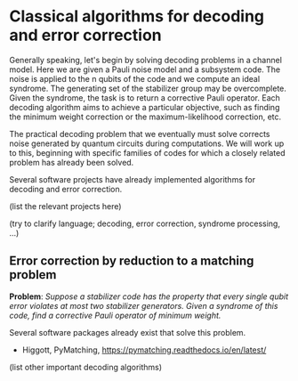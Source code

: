 # Classical algorithms for decoding and error correction

Generally speaking, let's begin by solving decoding problems in a channel model. Here we are given a Pauli noise model and a subsystem code. The noise is applied to the n qubits of the code and we compute an ideal syndrome. The generating set of the stabilizer group may be overcomplete. Given the syndrome, the task is to return a corrective Pauli operator. Each decoding algorithm aims to achieve a particular objective, such as finding the minimum weight correction or the maximum-likelihood correction, etc.

The practical decoding problem that we eventually must solve corrects noise generated by quantum circuits during computations. We will work up to this, beginning with specific families of codes for which a closely related problem has already been solved.

Several software projects have already implemented algorithms for decoding and error correction.

(list the relevant projects here)

(try to clarify language; decoding, error correction, syndrome processing, ...)

## Error correction by reduction to a matching problem

**Problem**: *Suppose a stabilizer code has the property that every single qubit error violates at most two stabilizer generators. Given a syndrome of this code, find a corrective Pauli operator of minimum weight.*

Several software packages already exist that solve this problem.

- Higgott, PyMatching, https://pymatching.readthedocs.io/en/latest/

(list other important decoding algorithms)

